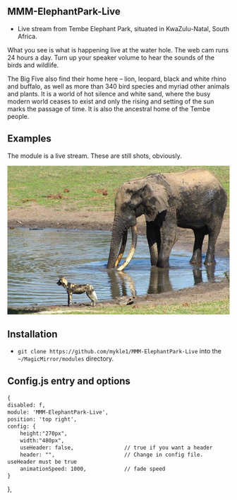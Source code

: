 ## MMM-ElephantPark-Live

* Live stream from Tembe Elephant Park, situated in KwaZulu-Natal, South Africa.

What you see is what is happening live at the water hole. The web cam runs 24 hours a day. Turn up your speaker volume to hear the sounds of the birds and wildlife.

The Big Five also find their home here – lion, leopard, black and white rhino and buffalo, as well as more than 340 bird species and myriad other animals and plants. It is a world of hot silence and white sand, where the busy modern world ceases to exist and only the rising and setting of the sun marks the passage of time. It is also the ancestral home of the Tembe people.

## Examples
The module is a live stream. These are still shots, obviously.

![](images/1.jpg)

## Installation

* `git clone https://github.com/mykle1/MMM-ElephantPark-Live` into the `~/MagicMirror/modules` directory.

## Config.js entry and options

    {
    disabled: f,
    module: 'MMM-ElephantPark-Live',
    position: 'top right',
    config: {
        height:"270px",
        width:"480px",
        useHeader: false,                // true if you want a header
        header: "",                      // Change in config file. useHeader must be true
        animationSpeed: 1000,            // fade speed
    }
},
